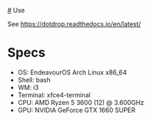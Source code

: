 [#](#) Use

See https://dotdrop.readthedocs.io/en/latest/

# Specs

* OS: EndeavourOS Arch Linux x86\_64 
* Shell: bash 
* WM: i3 
* Terminal: xfce4-terminal 
* CPU: AMD Ryzen 5 3600 (12) @ 3.600GHz 
* GPU: NVIDIA GeForce GTX 1660 SUPER 

